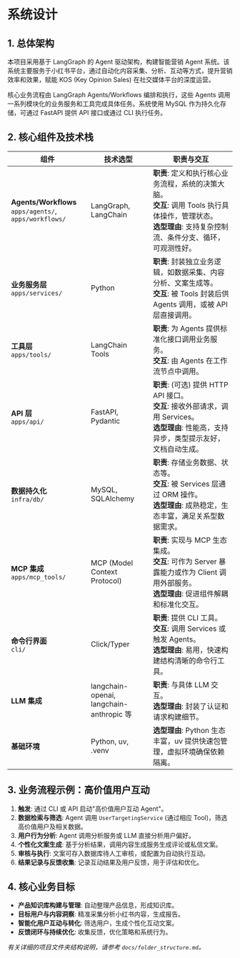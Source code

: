 # 系统设计

## 1. 总体架构

本项目采用基于 LangGraph 的 Agent 驱动架构，构建智能营销 Agent 系统。该系统主要服务于小红书平台，通过自动化内容采集、分析、互动等方式，提升营销效率和效果，赋能 KOS (Key Opinion Sales) 在社交媒体平台的深度运营。

核心业务流程由 LangGraph Agents/Workflows 编排和执行，这些 Agents 调用一系列模块化的业务服务和工具完成具体任务。系统使用 MySQL 作为持久化存储，可通过 FastAPI 提供 API 接口或通过 CLI 执行任务。

## 2. 核心组件及技术栈

| 组件                                                        | 技术选型                                      | 职责与交互                                                                                                                                                        |
| ----------------------------------------------------------- | --------------------------------------------- | ----------------------------------------------------------------------------------------------------------------------------------------------------------------- |
| **Agents/Workflows** <br> `apps/agents/`, `apps/workflows/` | LangGraph, LangChain                          | **职责**: 定义和执行核心业务流程，系统的决策大脑。<br>**交互**: 调用 Tools 执行具体操作，管理状态。<br>**选型理由**: 支持复杂控制流、条件分支、循环，可观测性好。 |
| **业务服务层** <br> `apps/services/`                        | Python                                        | **职责**: 封装独立业务逻辑，如数据采集、内容分析、文案生成等。<br>**交互**: 被 Tools 封装后供 Agents 调用，或被 API 层直接调用。                                  |
| **工具层** <br> `apps/tools/`                               | LangChain Tools                               | **职责**: 为 Agents 提供标准化接口调用业务服务。<br>**交互**: 由 Agents 在工作流节点中调用。                                                                      |
| **API 层** <br> `apps/api/`                                 | FastAPI, Pydantic                             | **职责**: (可选) 提供 HTTP API 接口。<br>**交互**: 接收外部请求，调用 Services。<br>**选型理由**: 性能高，支持异步，类型提示友好，文档自动生成。                  |
| **数据持久化** <br> `infra/db/`                             | MySQL, SQLAlchemy                             | **职责**: 存储业务数据、状态等。<br>**交互**: 被 Services 层通过 ORM 操作。<br>**选型理由**: 成熟稳定，生态丰富，满足关系型数据需求。                             |
| **MCP 集成** <br> `apps/mcp_tools/`                         | MCP (Model Context Protocol)                  | **职责**: 实现与 MCP 生态集成。<br>**交互**: 可作为 Server 暴露能力或作为 Client 调用外部服务。<br>**选型理由**: 促进组件解耦和标准化交互。                       |
| **命令行界面** <br> `cli/`                                  | Click/Typer                                   | **职责**: 提供 CLI 工具。<br>**交互**: 调用 Services 或触发 Agents。<br>**选型理由**: 易用，快速构建结构清晰的命令行工具。                                        |
| **LLM 集成**                                                | langchain-openai, <br> langchain-anthropic 等 | **职责**: 与具体 LLM 交互。<br>**选型理由**: 封装了认证和请求构建细节。                                                                                           |
| **基础环境**                                                | Python, uv, .venv                             | **选型理由**: Python 生态丰富，uv 提供快速包管理，虚拟环境确保依赖隔离。                                                                                          |

## 3. 业务流程示例：高价值用户互动

1. **触发**: 通过 CLI 或 API 启动"高价值用户互动 Agent"。
2. **数据检索与筛选**: Agent 调用 `UserTargetingService` (通过相应 Tool)，筛选高价值用户及相关数据。
3. **用户行为分析**: Agent 调用分析服务或 LLM 直接分析用户偏好。
4. **个性化文案生成**: 基于分析结果，调用内容生成服务生成评论或私信文案。
5. **审核与执行**: 文案可存入数据库待人工审核，或配置为自动执行互动。
6. **结果记录与反馈收集**: 记录互动结果及用户反馈，用于评估和优化。

## 4. 核心业务目标

- **产品知识库构建与管理**: 自动整理产品信息，形成知识库。
- **目标用户与内容洞察**: 精准采集分析小红书内容，生成报告。
- **智能化用户互动与转化**: 筛选用户，生成个性化互动文案。
- **反馈闭环与持续优化**: 收集反馈，优化策略和系统行为。

_有关详细的项目文件夹结构说明，请参考 `docs/folder_structure.md`。_
